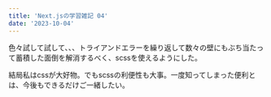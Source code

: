 ```yaml
---
title: 'Next.jsの学習雑記 04'
date: '2023-10-04'
---
```

色々試して試して、、、トライアンドエラーを繰り返して数々の壁にもぶち当たって蓄積した面倒を解消するべく、scssを使えるようにした。

結局私はcssが大好物。でもscssの利便性も大事。一度知ってしまった便利とは、今後もできるだけご一緒したい。


